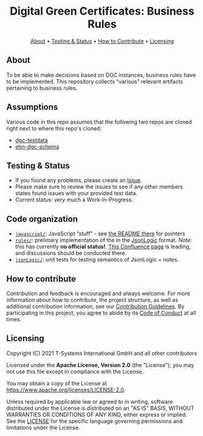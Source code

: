 <h1 align="center">
 Digital Green Certificates: Business Rules
</h1>

<p align="center">
    <a href="#about">About</a> •
    <a href="#testing--status">Testing & Status</a> •
    <a href="#how-to-contribute">How to Contribute</a> •
    <a href="#licensing">Licensing</a>
</p>


## About

To be able to make decisions based on DGC instances, business rules have to be implemented.
This repository collects “various” relevant artifacts pertaining to business rules.


## Assumptions

Various code in this repo assumes that the following two repos are cloned right next to where this repo's cloned:

* [dgc-testdata](https://github.com/eu-digital-green-certificates/dgc-testdata)
* [ehn-dgc-schema](https://github.com/ehn-digital-green-development/ehn-dgc-schema)


## Testing & Status

- If you found any problems, please create an [Issue](/../../issues).
- Please make sure to review the issues to see if any other members states found issues with your provided test data.
- Current status: _very_ much a Work-In-Progress. 


## Code organization

- [`javascript/`](./javascript): JavaScript “stuff” - see [the README there](./javascript/README.md) for pointers
- [`rules/`](./rules): prelimary implementation of the  in the [JsonLogic](https://jsonlogic.com/) format.
  _Note:_ this has currently **no official status!**.
  [This Confluence page](https://webgate.ec.europa.eu/fpfis/wikis/display/eHN/EU+DGC+Validation+Rules) is leading, and discussions should be conducted there.
- [`jsonLogic/`](jsonLogic): unit tests for testing semantics of JsonLogic + notes.


## How to contribute  

Contribution and feedback is encouraged and always welcome. For more information about how to contribute, the project structure, as well as additional contribution information, see our [Contribution Guidelines](./CONTRIBUTING.md). By participating in this project, you agree to abide by its [Code of Conduct](./CODE_OF_CONDUCT.md) at all times.


## Licensing

Copyright (C) 2021 T-Systems International GmbH and all other contributors

Licensed under the **Apache License, Version 2.0** (the "License"); you may not use this file except in compliance with the License.

You may obtain a copy of the License at https://www.apache.org/licenses/LICENSE-2.0.

Unless required by applicable law or agreed to in writing, software distributed under the License is distributed on an "AS IS" 
BASIS, WITHOUT WARRANTIES OR CONDITIONS OF ANY KIND, either express or implied. See the [LICENSE](./LICENSE) for the specific 
language governing permissions and limitations under the License.

